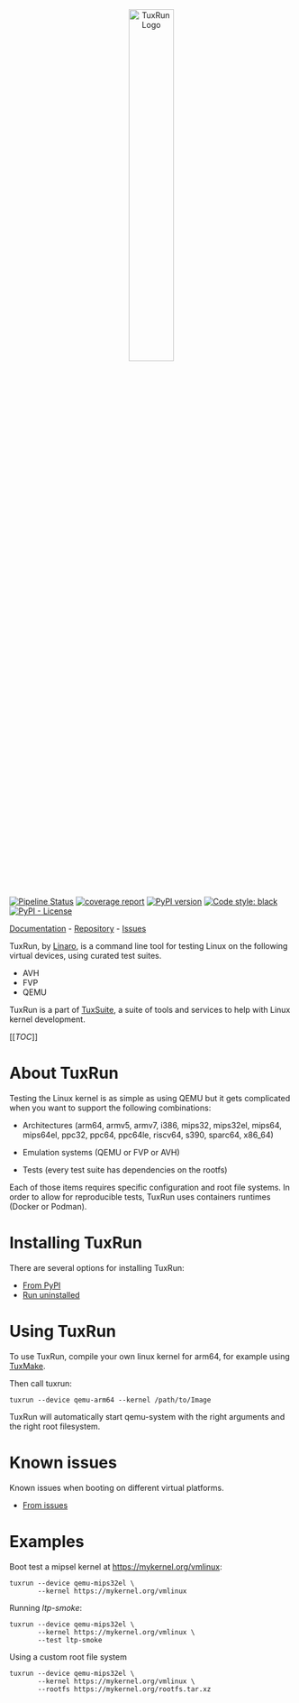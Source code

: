 <div align="center">
  <img src="docs/tuxrun_full.svg" alt="TuxRun Logo" width="40%" />
</div>

[![Pipeline Status](https://gitlab.com/Linaro/tuxrun/badges/master/pipeline.svg)](https://gitlab.com/Linaro/tuxrun/pipelines)
[![coverage report](https://gitlab.com/Linaro/tuxrun/badges/master/coverage.svg)](https://gitlab.com/Linaro/tuxrun/commits/master)
[![PyPI version](https://badge.fury.io/py/tuxrun.svg)](https://pypi.org/project/tuxrun/)
[![Code style: black](https://img.shields.io/badge/code%20style-black-000000.svg)](https://github.com/psf/black)
[![PyPI - License](https://img.shields.io/pypi/l/tuxrun)](https://gitlab.com/Linaro/tuxrun/blob/master/LICENSE)

[Documentation](https://tuxrun.org/) - [Repository](https://gitlab.com/Linaro/tuxrun) - [Issues](https://gitlab.com/Linaro/tuxrun/-/issues)

TuxRun, by [Linaro](https://www.linaro.org/), is a command line tool for
testing Linux on the following virtual devices, using curated test suites.

* AVH
* FVP
* QEMU

TuxRun is a part of [TuxSuite](https://tuxsuite.com), a suite of tools and
services to help with Linux kernel development.

[[_TOC_]]

# About TuxRun

Testing the Linux kernel is as simple as using QEMU but it gets complicated
when you want to support the following combinations:

- Architectures (arm64, armv5, armv7, i386, mips32, mips32el, mips64, mips64el,
  ppc32, ppc64, ppc64le, riscv64, s390, sparc64, x86_64)

- Emulation systems (QEMU or FVP or AVH)
- Tests (every test suite has dependencies on the rootfs)

Each of those items requires specific configuration and root file systems. In
order to allow for reproducible tests, TuxRun uses containers runtimes (Docker
or Podman).

# Installing TuxRun

There are several options for installing TuxRun:

- [From PyPI](docs/install-pypi.md)
- [Run uninstalled](docs/run-uninstalled.md)

# Using TuxRun

To use TuxRun, compile your own linux kernel for arm64, for example using
[TuxMake](https://tuxmake.org).

Then call tuxrun:

```shell
tuxrun --device qemu-arm64 --kernel /path/to/Image
```

TuxRun will automatically start qemu-system with the right arguments and the
right root filesystem.

# Known issues

Known issues when booting on different virtual platforms.

- [From issues](docs/issues.md)

# Examples

Boot test a mipsel kernel at https://mykernel.org/vmlinux:

```shell
tuxrun --device qemu-mips32el \
       --kernel https://mykernel.org/vmlinux
```

Running *ltp-smoke*:

```shell
tuxrun --device qemu-mips32el \
       --kernel https://mykernel.org/vmlinux \
       --test ltp-smoke
```

Using a custom root file system

```shell
tuxrun --device qemu-mips32el \
       --kernel https://mykernel.org/vmlinux \
       --rootfs https://mykernel.org/rootfs.tar.xz
```

